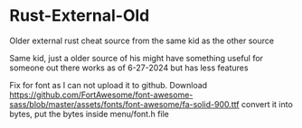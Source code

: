 # Rust-External-Old
Older external rust cheat source from the same kid as the other source


Same kid, just a older source of his might have something useful for someone out there
works as of 6-27-2024 but has less features



Fix for font as I can not upload it to github.
Download https://github.com/FortAwesome/font-awesome-sass/blob/master/assets/fonts/font-awesome/fa-solid-900.ttf
convert it into bytes, put the bytes inside menu/font.h file
